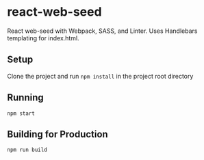 # react-web-seed
React web-seed with Webpack, SASS, and Linter. Uses Handlebars templating for index.html.

## Setup  
Clone the project and run `npm install` in the project root directory

## Running 
`npm start`  

## Building for Production  
`npm run build`  

